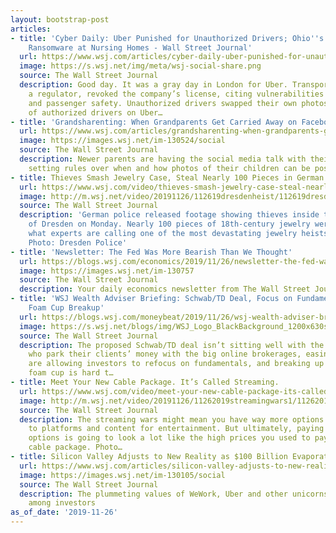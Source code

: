```yaml
---
layout: bootstrap-post
articles:
- title: 'Cyber Daily: Uber Punished for Unauthorized Drivers; Ohio''s Cyber Corps;
    Ransomware at Nursing Homes - Wall Street Journal'
  url: https://www.wsj.com/articles/cyber-daily-uber-punished-for-unauthorized-drivers-ohios-cyber-corps-ransomware-at-nursing-homes-11574775486
  image: https://s.wsj.net/img/meta/wsj-social-share.png
  source: The Wall Street Journal
  description: Good day. It was a gray day in London for Uber. Transport for London,
    a regulator, revoked the company’s license, citing vulnerabilities in Uber’s app
    and passenger safety. Unauthorized drivers swapped their own photos with those
    of authorized drivers on Uber…
- title: 'Grandsharenting: When Grandparents Get Carried Away on Facebook'
  url: https://www.wsj.com/articles/grandsharenting-when-grandparents-get-carried-away-on-facebook-11574764204
  image: https://images.wsj.net/im-130524/social
  source: The Wall Street Journal
  description: Newer parents are having the social media talk with their parents,
    setting rules over when and how photos of their children can be posted
- title: Thieves Smash Jewelry Case, Steal Nearly 100 Pieces in German Museum Heist
  url: https://www.wsj.com/video/thieves-smash-jewelry-case-steal-nearly-100-pieces-in-german-museum-heist/534A71B2-A02B-4411-9543-4D1F22A1BCB8.html
  image: http://m.wsj.net/video/20191126/112619dresdenheist/112619dresdenheist_1280x720.jpg
  source: The Wall Street Journal
  description: 'German police released footage showing thieves inside the Royal Castle
    of Dresden on Monday. Nearly 100 pieces of 18th-century jewelry were stolen in
    what experts are calling one of the most devastating jewelry heists in history.
    Photo: Dresden Police'
- title: 'Newsletter: The Fed Was More Bearish Than We Thought'
  url: https://blogs.wsj.com/economics/2019/11/26/newsletter-the-fed-was-more-bearish-than-we-thought/
  image: https://images.wsj.net/im-130757
  source: The Wall Street Journal
  description: Your daily economics newsletter from The Wall Street Journal.
- title: 'WSJ Wealth Adviser Briefing: Schwab/TD Deal, Focus on Fundamentals, Dunkin’s
    Foam Cup Breakup'
  url: https://blogs.wsj.com/moneybeat/2019/11/26/wsj-wealth-adviser-briefing-schwab-td-deal-focus-on-fundamentals-dunkins-foam-cup-breakup/
  image: https://s.wsj.net/blogs/img/WSJ_Logo_BlackBackground_1200x630social
  source: The Wall Street Journal
  description: The proposed Schwab/TD deal isn’t sitting well with the financial advisers
    who park their clients’ money with the big online brokerages, easing market tensions
    are allowing investors to refocus on fundamentals, and breaking up with Dunkin's
    foam cup is hard t…
- title: Meet Your New Cable Package. It’s Called Streaming.
  url: https://www.wsj.com/video/meet-your-new-cable-package-its-called-streaming/FD3A5082-936E-4DAB-9AD3-D354D232A1AA.html
  image: http://m.wsj.net/video/20191126/11262019streamingwars1/11262019streamingwars1_1280x720.jpg
  source: The Wall Street Journal
  description: The streaming wars might mean you have way more options when it comes
    to platforms and content for entertainment. But ultimately, paying for all those
    options is going to look a lot like the high prices you used to pay for your old-school
    cable package. Photo…
- title: Silicon Valley Adjusts to New Reality as $100 Billion Evaporates
  url: https://www.wsj.com/articles/silicon-valley-adjusts-to-new-reality-as-100-billion-evaporates-11574764205
  image: https://images.wsj.net/im-130105/social
  source: The Wall Street Journal
  description: The plummeting values of WeWork, Uber and other unicorns prompts soul-searching
    among investors
as_of_date: '2019-11-26'
---
```


